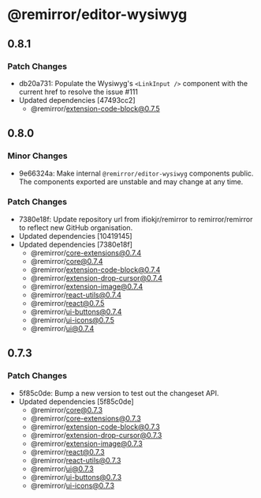 # @remirror/editor-wysiwyg

## 0.8.1

### Patch Changes

- db20a731: Populate the Wysiwyg's `<LinkInput />` component with the current href to resolve the issue #111
- Updated dependencies [47493cc2]
  - @remirror/extension-code-block@0.7.5

## 0.8.0

### Minor Changes

- 9e66324a: Make internal `@remirror/editor-wysiwyg` components public. The components exported are unstable
  and may change at any time.

### Patch Changes

- 7380e18f: Update repository url from ifiokjr/remirror to remirror/remirror to reflect new GitHub
  organisation.
- Updated dependencies [10419145]
- Updated dependencies [7380e18f]
  - @remirror/core-extensions@0.7.4
  - @remirror/core@0.7.4
  - @remirror/extension-code-block@0.7.4
  - @remirror/extension-drop-cursor@0.7.4
  - @remirror/extension-image@0.7.4
  - @remirror/react-utils@0.7.4
  - @remirror/react@0.7.5
  - @remirror/ui-buttons@0.7.4
  - @remirror/ui-icons@0.7.5
  - @remirror/ui@0.7.4

## 0.7.3

### Patch Changes

- 5f85c0de: Bump a new version to test out the changeset API.
- Updated dependencies [5f85c0de]
  - @remirror/core@0.7.3
  - @remirror/core-extensions@0.7.3
  - @remirror/extension-code-block@0.7.3
  - @remirror/extension-drop-cursor@0.7.3
  - @remirror/extension-image@0.7.3
  - @remirror/react@0.7.3
  - @remirror/react-utils@0.7.3
  - @remirror/ui@0.7.3
  - @remirror/ui-buttons@0.7.3
  - @remirror/ui-icons@0.7.3
